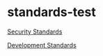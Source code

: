 # standards-test

[Security Standards](./security-standards.md)

[Development Standards](./development-standards.md)